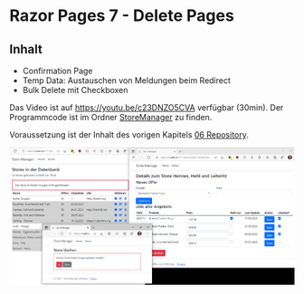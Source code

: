 # Razor Pages 7 - Delete Pages

## Inhalt

- Confirmation Page
- Temp Data: Austauschen von Meldungen beim Redirect
- Bulk Delete mit Checkboxen

Das Video ist auf https://youtu.be/c23DNZO5CVA verfügbar (30min). Der Programmcode ist im
Ordner [StoreManager](StoreManager) zu finden.

Voraussetzung ist der Inhalt des vorigen Kapitels [06 Repository](../06%20Repositories/README.md).

![](screenshot.png)

